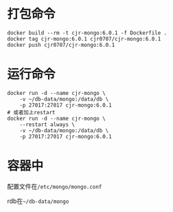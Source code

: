 # 打包命令
```docker
docker build --rm -t cjr-mongo:6.0.1 -f Dockerfile .
docker tag cjr-mongo:6.0.1 cjr0707/cjr-mongo:6.0.1
docker push cjr0707/cjr-mongo:6.0.1
```

# 运行命令
```docker
docker run -d --name cjr-mongo \
    -v ~/db-data/mongo:/data/db \
    -p 27017:27017 cjr-mongo:6.0.1
# 或者加上restart
docker run -d --name cjr-mongo \
    --restart always \
    -v ~/db-data/mongo:/data/db \
    -p 27017:27017 cjr-mongo:6.0.1
```

# 容器中

配置文件在`/etc/mongo/mongo.conf`

rdb在`~/db-data/mongo`
